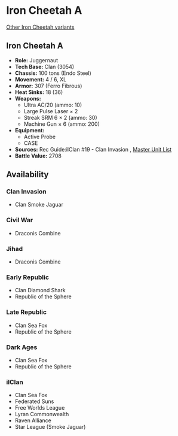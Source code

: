 # Iron Cheetah A 

[Other Iron Cheetah variants](../iron_cheetah.md) 

## Iron Cheetah A 

- **Role:** Juggernaut 
- **Tech Base:** Clan (3054) 
- **Chassis:** 100 tons (Endo Steel) 
- **Movement:** 4 / 6, XL 
- **Armor:** 307 (Ferro Fibrous) 
- **Heat Sinks:** 18 (36) 
- **Weapons:** 
  - Ultra AC/20 (ammo: 10) 
  - Large Pulse Laser × 2 
  - Streak SRM 6 × 2 (ammo: 30) 
  - Machine Gun × 6 (ammo: 200) 
- **Equipment:** 
  - Active Probe 
  - CASE 
- **Sources:** Rec Guide:ilClan #19 - Clan Invasion , [Master Unit List](http://masterunitlist.info/Unit/Details/8320) 
- **Battle Value:** 2708 

## Availability 

### Clan Invasion 

- Clan Smoke Jaguar 

### Civil War 

- Draconis Combine 

### Jihad 

- Draconis Combine 

### Early Republic 

- Clan Diamond Shark 
- Republic of the Sphere 

### Late Republic 

- Clan Sea Fox 
- Republic of the Sphere 

### Dark Ages 

- Clan Sea Fox 
- Republic of the Sphere 

### ilClan 

- Clan Sea Fox 
- Federated Suns 
- Free Worlds League 
- Lyran Commonwealth 
- Raven Alliance 
- Star League (Smoke Jaguar) 

